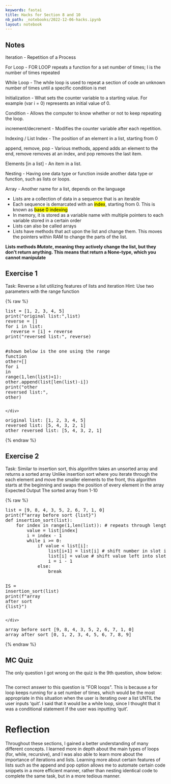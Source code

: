 ```yaml
---
keywords: fastai
title: Hacks for Section 8 and 10
nb_path: _notebooks/2022-12-06-hacks.ipynb
layout: notebook
---
```


<!--
#################################################
### THIS FILE WAS AUTOGENERATED! DO NOT EDIT! ###
#################################################
# file to edit: _notebooks/2022-12-06-hacks.ipynb
-->

<div class="container" id="notebook-container">
        
<div class="cell border-box-sizing text_cell rendered"><div class="inner_cell">
<div class="text_cell_render border-box-sizing rendered_html">
<h2 id="Notes">Notes<a class="anchor-link" href="#Notes"> </a></h2><p>Iteration - Repetition of a Process</p>
<p>For Loop - FOR LOOP repeats a function for a set number of times; I is the number of times repeated</p>
<p>While Loop - The while loop is used to repeat a section of code an unknown number of times until a specific condition is met</p>
<p>Initialization - What sets the counter variable to a starting value. For example (var i = 0) represents an initial value of 0.</p>
<p>Condition - Allows the computer to know whether or not to keep repeating the loop.</p>
<p>increment/decrement - Modifies the counter variable after each repetition.</p>
<p>Indexing / List Index - The position of an element in a list, starting from 0</p>
<p>append, remove, pop - Various methods, append adds an element to the end, remove removes at an index, and pop removes the last item.</p>
<p>Elements [in a list] - An item in a list.</p>
<p>Nesting - Having one data type or function inside another data type or function, such as lists or loops.</p>
<p>Array - Another name for a list, depends on the language</p>
<ul>
<li>Lists are a collection of data in a sequence that is an iterable</li>
<li>Each sequence is demarcated with an <mark>index</mark>, starting from 0. This is known as <mark>base 0 indexing</mark></li>
<li>In memory, it is stored as a variable name with multiple pointers to each variable stored in a certain order</li>
<li>Lists can also be called arrays</li>
<li>Lists have methods that act upon the list and change them. This moves the pointers within RAM to change the parts of the list.</li>
</ul>
<p><strong>Lists methods <em>Mutate</em>, meaning they actively change the list, but they don't return anything. This means that return a None-type, which you cannot manipulate</strong></p>

</div>
</div>
</div>
<div class="cell border-box-sizing text_cell rendered"><div class="inner_cell">
<div class="text_cell_render border-box-sizing rendered_html">
<h2 id="Exercise-1">Exercise 1<a class="anchor-link" href="#Exercise-1"> </a></h2><p>Task: 
Reverse a list utilizing features of lists and iteration
Hint: Use two parameters with the range function</p>

</div>
</div>
</div>
    {% raw %}
    
<div class="cell border-box-sizing code_cell rendered">
<div class="input">

<div class="inner_cell">
    <div class="input_area">
<div class=" highlight hl-ipython3"><pre><span></span><span class="nb">list</span> <span class="o">=</span> <span class="p">[</span><span class="mi">1</span><span class="p">,</span> <span class="mi">2</span><span class="p">,</span> <span class="mi">3</span><span class="p">,</span> <span class="mi">4</span><span class="p">,</span> <span class="mi">5</span><span class="p">]</span>
<span class="nb">print</span><span class="p">(</span><span class="s2">&quot;original list:&quot;</span><span class="p">,</span><span class="nb">list</span><span class="p">)</span>
<span class="n">reverse</span> <span class="o">=</span> <span class="p">[]</span>
<span class="k">for</span> <span class="n">i</span> <span class="ow">in</span> <span class="nb">list</span><span class="p">:</span>
  <span class="n">reverse</span> <span class="o">=</span> <span class="p">[</span><span class="n">i</span><span class="p">]</span> <span class="o">+</span> <span class="n">reverse</span>
<span class="nb">print</span><span class="p">(</span><span class="s2">&quot;reversed list:&quot;</span><span class="p">,</span> <span class="n">reverse</span><span class="p">)</span>

<span class="c1">#shown below is the one using the range function</span>
<span class="n">other</span><span class="o">=</span><span class="p">[]</span>
<span class="k">for</span> <span class="n">i</span> <span class="ow">in</span> <span class="nb">range</span><span class="p">(</span><span class="mi">1</span><span class="p">,</span><span class="nb">len</span><span class="p">(</span><span class="nb">list</span><span class="p">)</span><span class="o">+</span><span class="mi">1</span><span class="p">):</span>
  <span class="n">other</span><span class="o">.</span><span class="n">append</span><span class="p">(</span><span class="nb">list</span><span class="p">[</span><span class="nb">len</span><span class="p">(</span><span class="nb">list</span><span class="p">)</span><span class="o">-</span><span class="n">i</span><span class="p">])</span>
<span class="nb">print</span><span class="p">(</span><span class="s2">&quot;other reversed list:&quot;</span><span class="p">,</span> <span class="n">other</span><span class="p">)</span>
</pre></div>

    </div>
</div>
</div>

<div class="output_wrapper">
<div class="output">

<div class="output_area">

<div class="output_subarea output_stream output_stdout output_text">
<pre>original list: [1, 2, 3, 4, 5]
reversed list: [5, 4, 3, 2, 1]
other reversed list: [5, 4, 3, 2, 1]
</pre>
</div>
</div>

</div>
</div>

</div>
    {% endraw %}

<div class="cell border-box-sizing text_cell rendered"><div class="inner_cell">
<div class="text_cell_render border-box-sizing rendered_html">
<h2 id="Exercise-2">Exercise 2<a class="anchor-link" href="#Exercise-2"> </a></h2><p>Task: 
Similar to insertion sort, this algorithm takes an unsorted array and returns a sorted array
Unlike insertion sort where you iterate through the each element and move the smaller elements to the front, this algorithm starts at the beginning and swaps the position of every element in the array
Expected Output
The sorted array from 1-10</p>

</div>
</div>
</div>
    {% raw %}
    
<div class="cell border-box-sizing code_cell rendered">
<div class="input">

<div class="inner_cell">
    <div class="input_area">
<div class=" highlight hl-ipython3"><pre><span></span><span class="nb">list</span> <span class="o">=</span> <span class="p">[</span><span class="mi">9</span><span class="p">,</span> <span class="mi">8</span><span class="p">,</span> <span class="mi">4</span><span class="p">,</span> <span class="mi">3</span><span class="p">,</span> <span class="mi">5</span><span class="p">,</span> <span class="mi">2</span><span class="p">,</span> <span class="mi">6</span><span class="p">,</span> <span class="mi">7</span><span class="p">,</span> <span class="mi">1</span><span class="p">,</span> <span class="mi">0</span><span class="p">]</span>
<span class="nb">print</span><span class="p">(</span><span class="sa">f</span><span class="s2">&quot;array before sort </span><span class="si">{</span><span class="nb">list</span><span class="si">}</span><span class="s2">&quot;</span><span class="p">)</span>
<span class="k">def</span> <span class="nf">insertion_sort</span><span class="p">(</span><span class="nb">list</span><span class="p">):</span>
    <span class="k">for</span> <span class="n">index</span> <span class="ow">in</span> <span class="nb">range</span><span class="p">(</span><span class="mi">1</span><span class="p">,</span><span class="nb">len</span><span class="p">(</span><span class="nb">list</span><span class="p">)):</span> <span class="c1"># repeats through length of the array</span>
        <span class="n">value</span> <span class="o">=</span> <span class="nb">list</span><span class="p">[</span><span class="n">index</span><span class="p">]</span>
        <span class="n">i</span> <span class="o">=</span> <span class="n">index</span> <span class="o">-</span> <span class="mi">1</span>
        <span class="k">while</span> <span class="n">i</span> <span class="o">&gt;=</span> <span class="mi">0</span><span class="p">:</span>
            <span class="k">if</span> <span class="n">value</span> <span class="o">&lt;</span> <span class="nb">list</span><span class="p">[</span><span class="n">i</span><span class="p">]:</span>
                <span class="nb">list</span><span class="p">[</span><span class="n">i</span><span class="o">+</span><span class="mi">1</span><span class="p">]</span> <span class="o">=</span> <span class="nb">list</span><span class="p">[</span><span class="n">i</span><span class="p">]</span> <span class="c1"># shift number in slot i to the right</span>
                <span class="nb">list</span><span class="p">[</span><span class="n">i</span><span class="p">]</span> <span class="o">=</span> <span class="n">value</span> <span class="c1"># shift value left into slot i</span>
                <span class="n">i</span> <span class="o">=</span> <span class="n">i</span> <span class="o">-</span> <span class="mi">1</span>
            <span class="k">else</span><span class="p">:</span>
                <span class="k">break</span>

<span class="n">IS</span> <span class="o">=</span> <span class="n">insertion_sort</span><span class="p">(</span><span class="nb">list</span><span class="p">)</span>
<span class="nb">print</span><span class="p">(</span><span class="sa">f</span><span class="s2">&quot;array after sort </span><span class="si">{</span><span class="nb">list</span><span class="si">}</span><span class="s2">&quot;</span><span class="p">)</span>
</pre></div>

    </div>
</div>
</div>

<div class="output_wrapper">
<div class="output">

<div class="output_area">

<div class="output_subarea output_stream output_stdout output_text">
<pre>array before sort [9, 8, 4, 3, 5, 2, 6, 7, 1, 0]
array after sort [0, 1, 2, 3, 4, 5, 6, 7, 8, 9]
</pre>
</div>
</div>

</div>
</div>

</div>
    {% endraw %}

<div class="cell border-box-sizing text_cell rendered"><div class="inner_cell">
<div class="text_cell_render border-box-sizing rendered_html">
<h2 id="MC-Quiz">MC Quiz<a class="anchor-link" href="#MC-Quiz"> </a></h2><p>The only question I got wrong on the quiz is the 9th question, show below:</p>
<p><img src="https://awesomescreenshot.s3.amazonaws.com/image/2872977/35101474-29e80c22ead8f7e9dcc19a62839166a4.png?X-Amz-Algorithm=AWS4-HMAC-SHA256&amp;X-Amz-Credential=AKIAJSCJQ2NM3XLFPVKA%2F20221207%2Fus-east-1%2Fs3%2Faws4_request&amp;X-Amz-Date=20221207T054840Z&amp;X-Amz-Expires=28800&amp;X-Amz-SignedHeaders=host&amp;X-Amz-Signature=7a616378742c39448cc16cf6fc1c34fa17f2426d46405996df79ca5920158707" alt=""></p>
<p>The correct answer to this question is "FOR loops". This is because a for loop keeps running for a set number of times, which would be the most appropriate in this situation when the user is iterating over a list UNTIL the user inputs ‘quit’. I said that it would be a while loop, since I thought that it was a conditional statement if the user was inputting ‘quit’.</p>

</div>
</div>
</div>
<div class="cell border-box-sizing text_cell rendered"><div class="inner_cell">
<div class="text_cell_render border-box-sizing rendered_html">
<h1 id="Reflection">Reflection<a class="anchor-link" href="#Reflection"> </a></h1><p>Throughout these sections, I gained a better understanding of many different concepts. I learned more in depth about the main types of loops (for, while, recursive), and I was also able to learn more about the importance of iterations and lists. Learning more about certain features of lists such as the append and pop option allows me to automate certain code snippets in a more efficient manner, rather than nesting identical code to complete the same task, but in a more tedious manner.</p>

</div>
</div>
</div>
</div>
 


